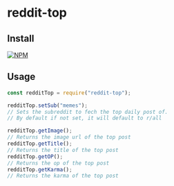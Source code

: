 # reddit-top

## Install

[![NPM](https://nodei.co/npm/reddit-top.png?mini=true)](https://nodei.co/npm/reddit-top/)

## Usage

```js
const redditTop = require("reddit-top");

redditTop.setSub("memes");
// Sets the subreddit to fech the top daily post of.
// By default if not set, it will default to r/all

redditTop.getImage();
// Returns the image url of the top post
redditTop.getTitle();
// Returns the title of the top post
redditTop.getOP();
// Returns the op of the top post
redditTop.getKarma();
// Returns the karma of the top post
```
